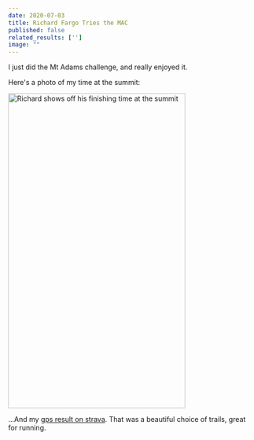 ```yaml
---
date: 2020-07-03
title: Richard Fargo Tries the MAC
published: false
related_results: ['']
image: ""
---
```


<p>I just did the Mt Adams challenge, and really enjoyed it.</p>

<p>Here's a photo of my time at the summit:</p>

<img src="/images/uploads/fargo.jpg" width="360" height="640" alt="Richard shows off his finishing time at the summit" class="img-fluid">

<p>...And my <a href="https://strava.app.link/7up0gfTcO7">gps result on strava</a>. That was a beautiful choice of trails, great for running.</p>

